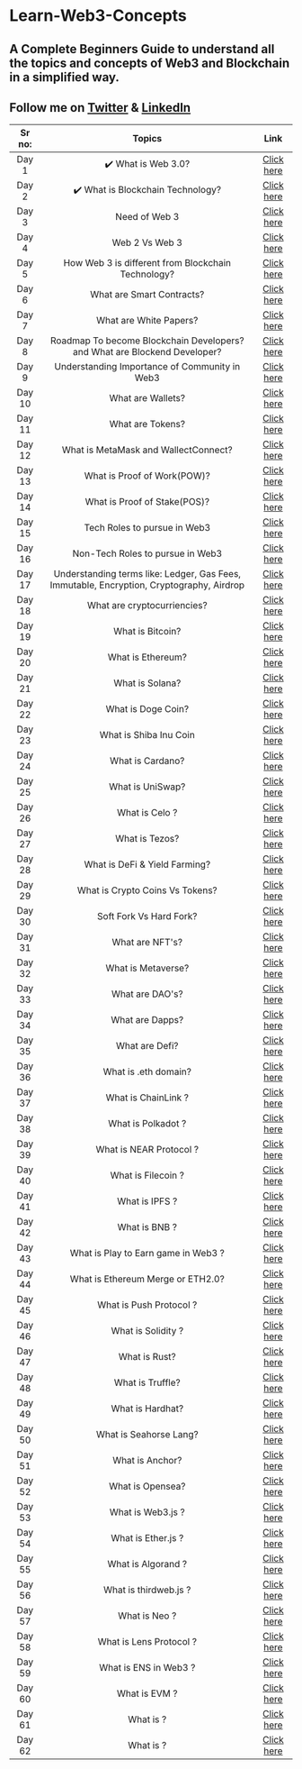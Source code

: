 # Learn-Web3-Concepts
## A Complete Beginners Guide to understand all the topics and concepts of Web3 and Blockchain in a simplified way.
## Follow me on [Twitter](https://twitter.com/akash_the_dev) & [LinkedIn](https://www.linkedin.com/in/akashjha123/)

| Sr no:  | Topics  | Link  |
| :---: | :---:  | :---: |
| Day 1 | :heavy_check_mark: What is Web 3.0? | [Click here](https://twitter.com/akash_the_dev/status/1569272032281645060) |
| Day 2 | :heavy_check_mark: What is Blockchain Technology? | [Click here](https://twitter.com/akash_the_dev/status/1569659865077002240) |
| Day 3 |  Need of Web 3  | [Click here]() |
| Day 4 | Web 2 Vs Web 3| [Click here]() |
| Day 5 | How Web 3 is different from Blockchain Technology? | [Click here]() |
| Day 6 | What are Smart Contracts? | [Click here]() |
| Day 7 | What are White Papers? | [Click here]() |
| Day 8 | Roadmap To become Blockchain Developers? and What are Blockend Developer? | [Click here]() |
| Day 9 | Understanding Importance of Community in Web3 | [Click here]() |
| Day 10 | What are Wallets? | [Click here]() |
| Day 11 | What are Tokens? | [Click here]() |
| Day 12 |  What is MetaMask and WallectConnect?| [Click here]() |
| Day 13 | What is Proof of Work(POW)? | [Click here]() |
| Day 14| What is Proof of Stake(POS)? | [Click here]() |
| Day 15| Tech Roles to pursue in Web3 | [Click here]() |
| Day 16 | Non-Tech Roles to pursue in Web3 | [Click here]() |
| Day 17 | Understanding terms like: Ledger, Gas Fees, Immutable, Encryption, Cryptography, Airdrop | [Click here]() |
| Day 18 | What are cryptocurriencies? | [Click here]() |
| Day 19 | What is Bitcoin? |  [Click here]() |
| Day 20 | What is Ethereum? | [Click here]() |
| Day 21 | What is Solana? | [Click here]() |
| Day 22 | What is Doge Coin? | [Click here]() |
| Day 23 | What is Shiba Inu Coin | [Click here]() |
| Day 24 | What is Cardano? | [Click here]() |
| Day 25 | What is UniSwap? | [Click here]() |
| Day 26 | What is Celo ?| [Click here]() |
| Day 27 | What is Tezos? | [Click here]() |
| Day 28 | What is DeFi & Yield Farming? | [Click here]() |
| Day 29 | What is Crypto Coins Vs Tokens? | [Click here]() |
| Day 30 | Soft Fork Vs Hard Fork? | [Click here]() |
| Day 31 | What are NFT's? | [Click here]() |
| Day 32 | What is Metaverse? | [Click here]() |
| Day 33 | What are DAO's? | [Click here]() |
| Day 34 | What are Dapps? | [Click here]() |
| Day 35 | What are Defi? | [Click here]() |
| Day 36 | What is .eth domain? | [Click here]() |
| Day 37 | What is ChainLink ? | [Click here]() |
| Day 38 | What is Polkadot ? | [Click here]() |
| Day 39 | What is NEAR Protocol ? | [Click here]() |
| Day 40 | What is Filecoin ? | [Click here]() |
| Day 41 | What is IPFS ? | [Click here]() |
| Day 42 | What is BNB ? | [Click here]() |
| Day 43 | What is Play to Earn game in Web3 ? | [Click here]() |
| Day 44 | What is Ethereum Merge or ETH2.0? | [Click here]() |
| Day 45 | What is Push Protocol ? | [Click here]() |
| Day 46 | What is Solidity ? | [Click here]() |
| Day 47 | What is Rust? | [Click here]() |
| Day 48 | What is Truffle? | [Click here]() |
| Day 49 | What is Hardhat? | [Click here]() |
| Day 50 | What is Seahorse Lang? | [Click here]() |
| Day 51 | What is Anchor? | [Click here]() |
| Day 52 | What is Opensea? | [Click here]() |
| Day 53 | What is Web3.js ? | [Click here]() |
| Day 54 | What is Ether.js ? | [Click here]() |
| Day 55 | What is Algorand ? | [Click here]() |
| Day 56 | What is thirdweb.js ? | [Click here]() |
| Day 57 | What is Neo ? | [Click here]() |
| Day 58 | What is Lens Protocol ? | [Click here]() |
| Day 59 | What is ENS in Web3 ? | [Click here]() |
| Day 60 | What is EVM ? | [Click here]() |
| Day 61 | What is ? | [Click here]() |
| Day 62 | What is ? | [Click here]() |
